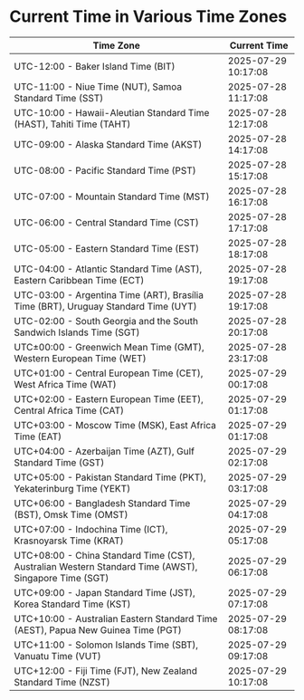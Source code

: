 # Current Time in Various Time Zones

| Time Zone | Current Time |
|-----------|--------------|
| UTC-12:00 - Baker Island Time (BIT) | 2025-07-29 10:17:08 |
| UTC-11:00 - Niue Time (NUT), Samoa Standard Time (SST) | 2025-07-28 11:17:08 |
| UTC-10:00 - Hawaii-Aleutian Standard Time (HAST), Tahiti Time (TAHT) | 2025-07-28 12:17:08 |
| UTC-09:00 - Alaska Standard Time (AKST) | 2025-07-28 14:17:08 |
| UTC-08:00 - Pacific Standard Time (PST) | 2025-07-28 15:17:08 |
| UTC-07:00 - Mountain Standard Time (MST) | 2025-07-28 16:17:08 |
| UTC-06:00 - Central Standard Time (CST) | 2025-07-28 17:17:08 |
| UTC-05:00 - Eastern Standard Time (EST) | 2025-07-28 18:17:08 |
| UTC-04:00 - Atlantic Standard Time (AST), Eastern Caribbean Time (ECT) | 2025-07-28 19:17:08 |
| UTC-03:00 - Argentina Time (ART), Brasília Time (BRT), Uruguay Standard Time (UYT) | 2025-07-28 19:17:08 |
| UTC-02:00 - South Georgia and the South Sandwich Islands Time (SGT) | 2025-07-28 20:17:08 |
| UTC±00:00 - Greenwich Mean Time (GMT), Western European Time (WET) | 2025-07-28 23:17:08 |
| UTC+01:00 - Central European Time (CET), West Africa Time (WAT) | 2025-07-29 00:17:08 |
| UTC+02:00 - Eastern European Time (EET), Central Africa Time (CAT) | 2025-07-29 01:17:08 |
| UTC+03:00 - Moscow Time (MSK), East Africa Time (EAT) | 2025-07-29 01:17:08 |
| UTC+04:00 - Azerbaijan Time (AZT), Gulf Standard Time (GST) | 2025-07-29 02:17:08 |
| UTC+05:00 - Pakistan Standard Time (PKT), Yekaterinburg Time (YEKT) | 2025-07-29 03:17:08 |
| UTC+06:00 - Bangladesh Standard Time (BST), Omsk Time (OMST) | 2025-07-29 04:17:08 |
| UTC+07:00 - Indochina Time (ICT), Krasnoyarsk Time (KRAT) | 2025-07-29 05:17:08 |
| UTC+08:00 - China Standard Time (CST), Australian Western Standard Time (AWST), Singapore Time (SGT) | 2025-07-29 06:17:08 |
| UTC+09:00 - Japan Standard Time (JST), Korea Standard Time (KST) | 2025-07-29 07:17:08 |
| UTC+10:00 - Australian Eastern Standard Time (AEST), Papua New Guinea Time (PGT) | 2025-07-29 08:17:08 |
| UTC+11:00 - Solomon Islands Time (SBT), Vanuatu Time (VUT) | 2025-07-29 09:17:08 |
| UTC+12:00 - Fiji Time (FJT), New Zealand Standard Time (NZST) | 2025-07-29 10:17:08 |
